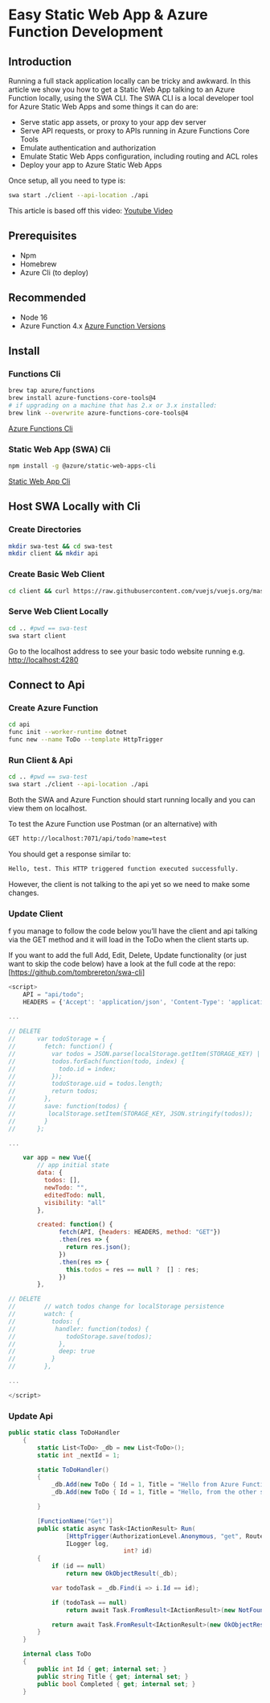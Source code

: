 # Easy Static Web App & Azure Function Development
## Introduction
Running a full stack application locally can be tricky and awkward. In this article we show you how to get a Static Web App talking to an Azure Function locally, using the SWA CLI. The SWA CLI is a local developer tool for Azure Static Web Apps and some things it can do are:
- Serve static app assets, or proxy to your app dev server
- Serve API requests, or proxy to APIs running in Azure Functions Core Tools
- Emulate authentication and authorization
- Emulate Static Web Apps configuration, including routing and ACL roles
- Deploy your app to Azure Static Web Apps

 Once setup, all you need to type is:
```bash
swa start ./client --api-location ./api
```

This article is based off this video:
[Youtube Video](https://www.youtube.com/watch?v=TIh52zbi8Dk)
## Prerequisites
- Npm
- Homebrew
- Azure Cli (to deploy)

## Recommended
- Node 16
- Azure Function 4.x
[Azure Function Versions](https://docs.microsoft.com/en-au/azure/azure-functions/functions-reference-node?tabs=v2-v3-v4-export%2Cv2-v3-v4-done%2Cv2%2Cv2-log-custom-telemetry%2Cv2-accessing-request-and-response%2Cwindows-setting-the-node-version#node-version "Azure Function Versions")

## Install
### Functions Cli
```bash
brew tap azure/functions
brew install azure-functions-core-tools@4
# if upgrading on a machine that has 2.x or 3.x installed:
brew link --overwrite azure-functions-core-tools@4
```
[Azure Functions Cli](https://docs.microsoft.com/en-us/azure/azure-functions/functions-run-local?tabs=v4%2Cmacos%2Ccsharp%2Cportal%2Cbash "Azure Functions Core Tools")

### Static Web App (SWA) Cli
```bash
npm install -g @azure/static-web-apps-cli
```
[Static Web App Cli](https://azure.github.io/static-web-apps-cli/docs/use/install/)

## Host SWA Locally with Cli
### Create Directories
```bash
mkdir swa-test && cd swa-test
mkdir client && mkdir api 
```

### Create Basic Web Client
```bash
cd client && curl https://raw.githubusercontent.com/vuejs/vuejs.org/master/src/v2/examples/vue-20-todomvc/index.html -o index.html
```

### Serve Web Client Locally
```bash
cd .. #pwd == swa-test
swa start client
```

Go to the localhost address to see your basic todo website running e.g.   
[http://localhost:4280](http://localhost:4280)

## Connect to Api
### Create Azure Function
```bash
cd api
func init --worker-runtime dotnet
func new --name ToDo --template HttpTrigger
```

### Run Client & Api
```bash
cd .. #pwd == swa-test
swa start ./client --api-location ./api
```

Both the SWA and Azure Function should start running locally and you can view them on localhost.

To test the Azure Function use Postman (or an alternative) with
```bash
GET http://localhost:7071/api/todo?name=test
```

You should get a response similar to:
```bash
Hello, test. This HTTP triggered function executed successfully.
```
 
However, the client is not talking to the api yet so we need to make some changes.

### Update Client
f you manage to follow the code below you’ll have the client and api talking via the GET method and it will load in the ToDo when the client starts up. 

If you want to add the full Add, Edit, Delete, Update functionality (or just want to skip the code below) have a look at the full code at the repo:
[https://github.com/tombrereton/swa-cli]


```js
<script>
	API = "api/todo";
	HEADERS = {'Accept': 'application/json', 'Content-Type': 'application/json'};

...
 
// DELETE
//      var todoStorage = {
//        fetch: function() {
//          var todos = JSON.parse(localStorage.getItem(STORAGE_KEY) || "[]");
//          todos.forEach(function(todo, index) {
//            todo.id = index;
//          });
//          todoStorage.uid = todos.length;
//          return todos;
//        },
//        save: function(todos) {
//         localStorage.setItem(STORAGE_KEY, JSON.stringify(todos));
//        }
//      };

...

	var app = new Vue({
        // app initial state
        data: {
          todos: [],
          newTodo: "",
          editedTodo: null,
          visibility: "all"
        },

	 	created: function() {
	          fetch(API, {headers: HEADERS, method: "GET"})
	          .then(res => {
	            return res.json();
	          })
	          .then(res => {
	            this.todos = res == null ?  [] : res;
	          })
	    },

// DELETE
//        // watch todos change for localStorage persistence
//        watch: {
//          todos: {
//           handler: function(todos) {
//              todoStorage.save(todos);
//            },
//            deep: true
//          }
//        },

...

</script>

```

### Update Api
```cs
public static class ToDoHandler
	{
		static List<ToDo> _db = new List<ToDo>();
		static int _nextId = 1;

		static ToDoHandler()
		{
			_db.Add(new ToDo { Id = 1, Title = "Hello from Azure Function!", Completed = true });
			_db.Add(new ToDo { Id = 1, Title = "Hello, from the other side", Completed = false });

		}

		[FunctionName("Get")]
		public static async Task<IActionResult> Run(
				[HttpTrigger(AuthorizationLevel.Anonymous, "get", Route = "todo/{id:int?}")] HttpRequest req,
				ILogger log,
								int? id)
		{
			if (id == null)
				return new OkObjectResult(_db);

			var todoTask = _db.Find(i => i.Id == id);

			if (todoTask == null)
				return await Task.FromResult<IActionResult>(new NotFoundResult());

			return await Task.FromResult<IActionResult>(new OkObjectResult(todoTask));
		}
	}

	internal class ToDo
	{
		public int Id { get; internal set; }
		public string Title { get; internal set; }
		public bool Completed { get; internal set; }
	}
```
